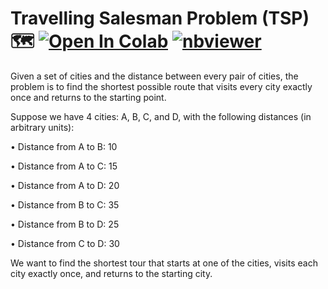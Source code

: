 # Travelling Salesman Problem (TSP) 🗺 <a href="https://colab.research.google.com/github/Pegah-Ardehkhani/Optimization-Problems-and-Solutions/blob/main/05.%20Travelling%20salesman%20problem%20(TSP).ipynb" target="_parent\"><img src="https://colab.research.google.com/assets/colab-badge.svg" alt="Open In Colab"/></a> [![nbviewer](https://img.shields.io/badge/render-nbviewer-orange.svg)](https://nbviewer.org/github/Pegah-Ardehkhani/Optimization-Problems-and-Solutions/blob/main/05.%20Travelling%20salesman%20problem%20(TSP).ipynb)

Given a set of cities and the distance between every pair of cities, the problem is to find the shortest possible route that visits every city exactly once and returns to the starting point.

Suppose we have 4 cities: A, B, C, and D, with the following distances (in arbitrary units):

•	Distance from A to B: 10

•	Distance from A to C: 15

•	Distance from A to D: 20

•	Distance from B to C: 35

•	Distance from B to D: 25

•	Distance from C to D: 30

We want to find the shortest tour that starts at one of the cities, visits each city exactly once, and returns to the starting city.
